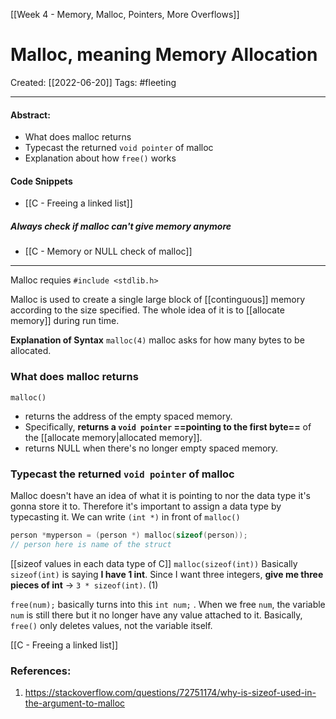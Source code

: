 [[Week 4 - Memory, Malloc, Pointers, More Overflows]]

# Malloc, meaning Memory Allocation
Created:  [[2022-06-20]]
Tags: #fleeting   

---
#### Abstract:
- What does malloc returns
- Typecast the returned `void pointer` of malloc
- Explanation about how `free()` works


#### Code Snippets
- [[C - Freeing a linked list]]

##### Always check if malloc can't give memory anymore
- [[C - Memory or NULL check of malloc]]
---
Malloc requies `#include <stdlib.h>`

Malloc is used to create a single large block of [[continguous]] memory according to the size specified. The whole idea of it is to [[allocate memory]] during run time. 

**Explanation of Syntax**
`malloc(4)` malloc asks for how many bytes to be allocated.



### What does malloc returns
`malloc()` 
- returns the address of the empty spaced memory. 
- Specifically, **returns a `void pointer` ==pointing to the first byte==** of the [[allocate memory|allocated memory]].
- returns NULL when there's no longer empty spaced memory. 


### Typecast the returned `void pointer` of malloc
Malloc doesn't have an idea of what it is pointing to nor the data type it's gonna store it to. Therefore it's important to assign a data type by typecasting it. We can write `(int *)` in front of `malloc()` 
```c
person *myperson = (person *) malloc(sizeof(person));
// person here is name of the struct
```





[[sizeof values in each data type of C]]
`malloc(sizeof(int))`
Basically `sizeof(int)` is saying **I have 1 int**. Since I want three integers, **give me three pieces of int** -> `3 * sizeof(int)`. (1)





`free(num);`  basically turns into this `int num;` . When we free `num`, the variable `num` is still there but it no longer have any value attached to it. Basically, `free()` only deletes values, not the variable itself. 


[[C - Freeing a linked list]]









### References:
1. https://stackoverflow.com/questions/72751174/why-is-sizeof-used-in-the-argument-to-malloc